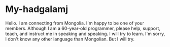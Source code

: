 # My-hadgalamj
Hello.
I am connecting from Mongolia. I'm happy to be one of your members. Although I am a 60-year-old programmer, please help, support, teach, and instruct me in speaking and speaking. I will try to learn. I'm sorry, I don't know any other language than Mongolian. But I will try.
